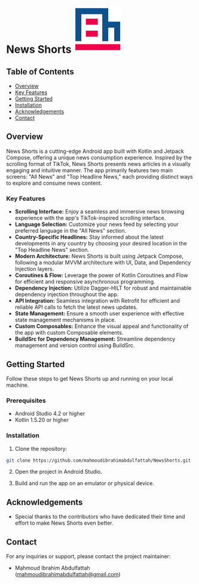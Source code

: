 # News Shorts  ![News Shorts Logo](app/src/main/res/drawable/logo.png)



## Table of Contents

- [Overview](#overview)
- [Key Features](#key-features)
- [Getting Started](#getting-started)
- [Installation](#installation)
- [Acknowledgements](#acknowledgements)
- [Contact](#contact)

## Overview

News Shorts is a cutting-edge Android app built with Kotlin and Jetpack Compose, offering a unique news consumption experience. Inspired by the scrolling format of TikTok, News Shorts presents news articles in a visually engaging and intuitive manner. The app primarily features two main screens: "All News" and "Top Headline News," each providing distinct ways to explore and consume news content.



### Key Features

- **Scrolling Interface:** Enjoy a seamless and immersive news browsing experience with the app's TikTok-inspired scrolling interface.
- **Language Selection:** Customize your news feed by selecting your preferred language in the "All News" section.
- **Country-Specific Headlines:** Stay informed about the latest developments in any country by choosing your desired location in the "Top Headline News" section.
- **Modern Architecture:** News Shorts is built using Jetpack Compose, following a modular MVVM architecture with UI, Data, and Dependency Injection layers.
- **Coroutines & Flow:** Leverage the power of Kotlin Coroutines and Flow for efficient and responsive asynchronous programming.
- **Dependency Injection:** Utilize Dagger-HILT for robust and maintainable dependency injection throughout the app.
- **API Integration:** Seamless integration with Retrofit for efficient and reliable API calls to fetch the latest news updates.
- **State Management:** Ensure a smooth user experience with effective state management mechanisms in place.
- **Custom Composables:** Enhance the visual appeal and functionality of the app with custom Composable elements.
- **BuildSrc for Dependency Management:** Streamline dependency management and version control using BuildSrc.

## Getting Started

Follow these steps to get News Shorts up and running on your local machine.

### Prerequisites

- Android Studio 4.2 or higher
- Kotlin 1.5.20 or higher

### Installation

1. Clone the repository:

```bash
git clone https://github.com/mahmoudibrahimabdulfattah/NewsShorts.git
```

2. Open the project in Android Studio.

3. Build and run the app on an emulator or physical device.


## Acknowledgements

- Special thanks to the contributors who have dedicated their time and effort to make News Shorts even better.

## Contact

For any inquiries or support, please contact the project maintainer:

- Mahmoud Ibrahim Abdulfattah ([mahmoudibrahimabdulfattah@gmail.com](mailto:mahmoudibrahimabdulfattah@gmail.com))
